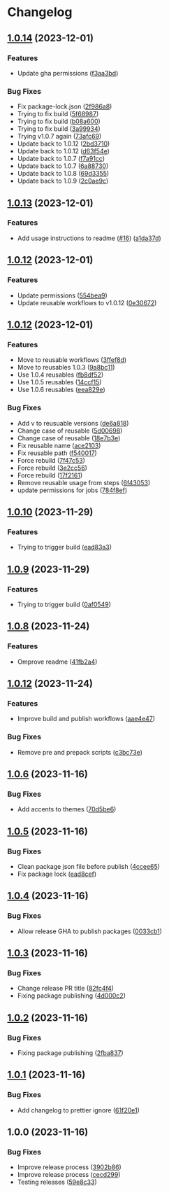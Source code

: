 # Changelog

## [1.0.14](https://github.com/ECAInternational/eca-design-tokens/compare/v1.0.13...v1.0.14) (2023-12-01)


### Features

* Update gha permissions ([f3aa3bd](https://github.com/ECAInternational/eca-design-tokens/commit/f3aa3bdb3ac296969ebbf736cdb7c60d9c6ff031))


### Bug Fixes

* Fix package-lock.json ([2f986a8](https://github.com/ECAInternational/eca-design-tokens/commit/2f986a894cf4b529410e72154b954fa8d1556449))
* Trying to fix build ([5f68987](https://github.com/ECAInternational/eca-design-tokens/commit/5f689871f4391a6ead1c701606313888e672d73e))
* Trying to fix build ([b08a600](https://github.com/ECAInternational/eca-design-tokens/commit/b08a600516855091f7ed4ab3b0a22a658b877e47))
* Trying to fix build ([3a99934](https://github.com/ECAInternational/eca-design-tokens/commit/3a999349929764aa358c80442b0d6fef7167d29d))
* Trying v1.0.7 again ([73afc69](https://github.com/ECAInternational/eca-design-tokens/commit/73afc6909d5f7a99b9465e1053293b11b58ac5ba))
* Update back to 1.0.12 ([2bd3710](https://github.com/ECAInternational/eca-design-tokens/commit/2bd3710df95290335cff44fcb36d50e94048b255))
* Update back to 1.0.12 ([d63f54e](https://github.com/ECAInternational/eca-design-tokens/commit/d63f54ea8899af54ff45949c91d9696f381bebe3))
* Update back to 1.0.7 ([f7a91cc](https://github.com/ECAInternational/eca-design-tokens/commit/f7a91cc726836c33ecd59ea19c680357e82d032f))
* Update back to 1.0.7 ([6a88730](https://github.com/ECAInternational/eca-design-tokens/commit/6a8873088e1e4db9072429d0a6fc5d54d7841170))
* Update back to 1.0.8 ([69d3355](https://github.com/ECAInternational/eca-design-tokens/commit/69d335564a715becc8ed8555338ad9bb2a688e85))
* Update back to 1.0.9 ([2c0ae9c](https://github.com/ECAInternational/eca-design-tokens/commit/2c0ae9c9e7bef5ed2d29f4068e6003fa0383fabe))

## [1.0.13](https://github.com/ECAInternational/eca-design-tokens/compare/v1.0.12...v1.0.13) (2023-12-01)


### Features

* Add usage instructions to readme ([#16](https://github.com/ECAInternational/eca-design-tokens/issues/16)) ([a1da37d](https://github.com/ECAInternational/eca-design-tokens/commit/a1da37d967e1351b8e0f3c1d6b6931fc613522cf))

## [1.0.12](https://github.com/ECAInternational/eca-design-tokens/compare/v1.0.12...v1.0.12) (2023-12-01)


### Features

* Update permissions ([554bea9](https://github.com/ECAInternational/eca-design-tokens/commit/554bea981db2d0993c0d2ecb9fec4e2a0830689e))
* Update reusable workflows to v1.0.12 ([0e30672](https://github.com/ECAInternational/eca-design-tokens/commit/0e30672e61b4edfde97b27b99ac04f859d09b284))

## [1.0.12](https://github.com/ECAInternational/eca-design-tokens/compare/v1.0.10...v1.0.12) (2023-12-01)


### Features

* Move to reusable workflows ([3ffef8d](https://github.com/ECAInternational/eca-design-tokens/commit/3ffef8da2f1036202d48c7284745724565fa4669))
* Move to reusables 1.0.3 ([9a8bc11](https://github.com/ECAInternational/eca-design-tokens/commit/9a8bc11ab63806e7d95de7cf0c460c0050f04376))
* Use 1.0.4 reusables ([fb8df52](https://github.com/ECAInternational/eca-design-tokens/commit/fb8df52d14777e09b13238e7f9513c04b8e560bd))
* Use 1.0.5 reusables ([14ccf15](https://github.com/ECAInternational/eca-design-tokens/commit/14ccf15d7b951fab3ecfc54ec565b36332d2b025))
* Use 1.0.6 reusables ([eea829e](https://github.com/ECAInternational/eca-design-tokens/commit/eea829e2f9bdd813c0d5b3fbc06f44644fea903c))


### Bug Fixes

* Add v to reusuable versions ([de6a818](https://github.com/ECAInternational/eca-design-tokens/commit/de6a8189b4b89e1920ee5467c53076a7cdb446f2))
* Change case of reusable ([5d00698](https://github.com/ECAInternational/eca-design-tokens/commit/5d0069807ce5e76c5e21c85c02ae39a9cb66631f))
* Change case of reusable ([18e7b3e](https://github.com/ECAInternational/eca-design-tokens/commit/18e7b3e87699f0d6de2add2fdf81511cd9cbe64f))
* Fix reusable name ([ace2103](https://github.com/ECAInternational/eca-design-tokens/commit/ace210348d38240c8bd44fdd70f6e4a174dd6df1))
* Fix reusable path ([f540017](https://github.com/ECAInternational/eca-design-tokens/commit/f540017e83a854a20846544aea00de3f5d116e95))
* Force rebuild ([7f47c53](https://github.com/ECAInternational/eca-design-tokens/commit/7f47c53f6693066abf7360bd63931921725cf63c))
* Force rebuild ([3e2cc56](https://github.com/ECAInternational/eca-design-tokens/commit/3e2cc562a77a240dce3fec8ea7bc7525216c4293))
* Force rebuild ([17f2161](https://github.com/ECAInternational/eca-design-tokens/commit/17f2161e6d7a4502437604f96ccacc902538d089))
* Remove reusable usage from steps ([6f43053](https://github.com/ECAInternational/eca-design-tokens/commit/6f43053b934ec729cf965fdd94ff0675bd789bbe))
* update permissions for jobs ([784f8ef](https://github.com/ECAInternational/eca-design-tokens/commit/784f8ef1903ceb68aa265aad759ef1570d9f03bb))

## [1.0.10](https://github.com/ECAInternational/eca-design-tokens/compare/v1.0.9...v1.0.10) (2023-11-29)


### Features

* Trying to trigger build ([ead83a3](https://github.com/ECAInternational/eca-design-tokens/commit/ead83a31307f8dc6a05ea648f5a9d9c5a8074f39))

## [1.0.9](https://github.com/ECAInternational/eca-design-tokens/compare/v1.0.8...v1.0.9) (2023-11-29)


### Features

* Trying to trigger build ([0af0549](https://github.com/ECAInternational/eca-design-tokens/commit/0af0549509f688819cc76e239f2d86f0c3d5a351))

## [1.0.8](https://github.com/ECAInternational/eca-design-tokens/compare/v1.0.12...v1.0.8) (2023-11-24)


### Features

* Omprove readme ([41fb2a4](https://github.com/ECAInternational/eca-design-tokens/commit/41fb2a4a6cceff79228e06d62df8847ce16028e6))

## [1.0.12](https://github.com/ECAInternational/eca-design-tokens/compare/v1.0.6...v1.0.12) (2023-11-24)


### Features

* Improve build and publish workflows ([aae4e47](https://github.com/ECAInternational/eca-design-tokens/commit/aae4e47d819477c8004fa87234869538d73b59eb))


### Bug Fixes

* Remove pre and prepack scripts ([c3bc73e](https://github.com/ECAInternational/eca-design-tokens/commit/c3bc73e751140041173046c5eb7d1996c8df9dd1))

## [1.0.6](https://github.com/ECAInternational/eca-design-tokens/compare/v1.0.5...v1.0.6) (2023-11-16)


### Bug Fixes

* Add accents to themes ([70d5be6](https://github.com/ECAInternational/eca-design-tokens/commit/70d5be61695b1a9047f280cd2254a58bd96cad54))

## [1.0.5](https://github.com/ECAInternational/eca-design-tokens/compare/v1.0.4...v1.0.5) (2023-11-16)


### Bug Fixes

* Clean package json file before publish ([4ccee65](https://github.com/ECAInternational/eca-design-tokens/commit/4ccee65e077d05459ee3217a25aab9eb3c8a4980))
* Fix package lock ([ead8cef](https://github.com/ECAInternational/eca-design-tokens/commit/ead8cef45ebea702cf83575e504301ef9ace5b9c))

## [1.0.4](https://github.com/ECAInternational/eca-design-tokens/compare/v1.0.3...v1.0.4) (2023-11-16)


### Bug Fixes

* Allow release GHA to publish packages ([0033cb1](https://github.com/ECAInternational/eca-design-tokens/commit/0033cb120e043bb5f1fd6dcb2cbaa3627ffa72f9))

## [1.0.3](https://github.com/ECAInternational/eca-design-tokens/compare/v1.0.2...v1.0.3) (2023-11-16)


### Bug Fixes

* Change release PR title ([82fc4f4](https://github.com/ECAInternational/eca-design-tokens/commit/82fc4f41636bc1da7ce888e5f51aaaf747b92473))
* Fixing package publishing ([4d000c2](https://github.com/ECAInternational/eca-design-tokens/commit/4d000c28ff6640388edc948694dca1e60b2eeddf))

## [1.0.2](https://github.com/ECAInternational/eca-design-tokens/compare/v1.0.1...v1.0.2) (2023-11-16)


### Bug Fixes

* Fixing package publishing ([2fba837](https://github.com/ECAInternational/eca-design-tokens/commit/2fba8376bad6b082e0e1ed973511e596bb6577a9))

## [1.0.1](https://github.com/ECAInternational/eca-design-tokens/compare/v1.0.0...v1.0.1) (2023-11-16)


### Bug Fixes

* Add changelog to prettier ignore ([61f20e1](https://github.com/ECAInternational/eca-design-tokens/commit/61f20e1cc3dca63c59fe7d9d97ea567fa2aa7c52))

## 1.0.0 (2023-11-16)


### Bug Fixes

* Improve release process ([3902b86](https://github.com/ECAInternational/eca-design-tokens/commit/3902b864a7fa5bd128f5a700568e9f0fe6cac707))
* Improve release process ([cecd299](https://github.com/ECAInternational/eca-design-tokens/commit/cecd299a40e857714ecae183e9a9ce5dc59ca706))
* Testing releases ([59e8c33](https://github.com/ECAInternational/eca-design-tokens/commit/59e8c3313febb43bfd94ce032826445e10fa6c37))

